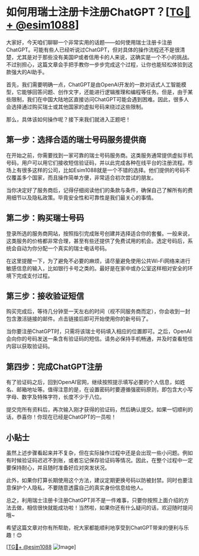 # 如何用瑞士注册卡注册ChatGPT？[[TG💪+ @esim1088](https://t.me/s/esim1088)]

大家好，今天咱们聊聊一个非常实用的话题——如何使用瑞士注册卡注册ChatGPT。可能有些人已经听说过ChatGPT，但对具体的操作流程还不是很清楚，尤其是对于那些没有美国IP或者信用卡的人来说，这确实是一个不小的挑战。不过别担心，这篇文章会手把手教你一步步完成这个过程，让你也能轻松体验到这款强大的AI助手。

首先，我们需要明确一点，ChatGPT是由OpenAI开发的一款对话式人工智能模型，它能够回答问题、创作文字，还能进行逻辑推理和编程等任务。但是，由于某些限制，我们在中国大陆地区直接访问ChatGPT可能会遇到困难。因此，很多人会选择通过购买瑞士或其他国家的虚拟号码来绕过这些限制。

那么，具体该如何操作呢？接下来我们就进入正题吧！

## 第一步：选择合适的瑞士号码服务提供商

在开始之前，你需要找到一家可靠的瑞士号码服务商。这类服务通常提供虚拟手机号码，用户可以用它们接收短信验证码，并以此完成各种在线平台的注册流程。市场上有很多这样的公司，比如Esim1088就是一个不错的选择。他们提供的号码不仅覆盖多个国家，而且操作简单方便，非常适合初次尝试的朋友。

当你决定好了服务商后，记得仔细阅读他们的条款与条件，确保自己了解所有的费用细节以及隐私政策。毕竟安全性和可靠性是我们最关心的事情。

## 第二步：购买瑞士号码

登录所选的服务商网站，按照指引完成账号创建并选择适合你的套餐。一般来说，这类服务的价格都非常合理，甚至有些还提供了免费试用的机会。选定号码后，系统会自动为你分配一个真实的瑞士电话号码。

在这里提醒一下，为了避免不必要的麻烦，请尽量避免使用公共Wi-Fi网络来进行敏感信息的输入，比如银行卡号之类的。最好是在家中或办公室这样相对安全的环境下完成支付过程。

## 第三步：接收验证短信

购买完成后，等待几分钟至一天左右的时间（视不同服务商而定），你会收到一封包含激活链接的邮件。点击链接后即可开始使用你的新号码了。

当你要注册ChatGPT时，只需将该瑞士号码填入相应的位置即可。之后，OpenAI会向你的号码发送一条含有验证码的短信。请务必保持手机畅通，并及时查看短信内容以获取验证码。

## 第四步：完成ChatGPT注册

有了验证码之后，回到OpenAI官网，继续按照提示填写必要的个人信息，如姓名、邮箱地址等。值得注意的是，在设置密码时要遵循强密码原则，即包含大小写字母、数字及特殊字符，长度不少于八位。

提交完所有资料后，再次输入刚才获得的验证码，然后确认提交。如果一切顺利的话，恭喜你！你现在已经是ChatGPT的一员啦！

## 小贴士

虽然上述步骤看起来并不复杂，但在实际操作过程中还是会出现一些小问题。例如有时候验证码迟迟不到账，或者忘记保存验证码等情况。因此，在整个过程中一定要保持耐心，并且随时准备好应对突发状况。

此外，如果你打算长期使用这个方法，建议定期更换号码以防被封禁。同时也要注意保护个人隐私，不要随意透露自己的真实身份信息给他人。

总之，利用瑞士注册卡注册ChatGPT并不是一件难事，只要你按照上面介绍的方法去做，相信很快就能成功啦！当然啦，如果你还有什么疑问的话，欢迎随时提问哦~

希望这篇文章对你有所帮助，祝大家都能顺利地享受到ChatGPT带来的便利与乐趣！😊

[[TG💪+ @esim1088](https://t.me/s/esim1088) ![Image](https://i.postimg.cc/4NQfJmqS/Snipaste-2025-05-13-00-14-12.png)]
